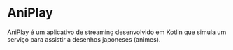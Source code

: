 # AniPlay
AniPlay é um aplicativo de streaming desenvolvido em Kotlin que simula um serviço para assistir a desenhos japoneses (animes).
